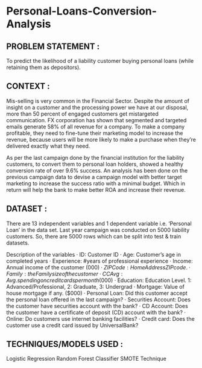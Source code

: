 # Personal-Loans-Conversion-Analysis

## PROBLEM STATEMENT :
To predict the likelihood of a liability customer buying personal loans (while retaining them as depositors).

## CONTEXT :
Mis-selling is very common in the Financial Sector. Despite the amount of insight on a customer and the processing power we have at our disposal, more than 50 percent of engaged customers get mistargeted communication. FX corporation has shown that segmented and targeted emails generate 58% of all revenue for a company. To make a company profitable, they need to fine-tune their marketing model to increase the revenue, because users will be more likely to make a purchase when they’re delivered exactly what they need.

As per the last campaign done by the financial institution for the liability customers, to convert them to personal loan holders, showed a healthy conversion rate of over 9.6% success. An analysis has been done on the previous campaign data to devise a campaign model with better target marketing to increase the success ratio with a minimal budget. Which in return will help the bank to make better ROA and increase their revenue.

## DATASET :
There are 13 independent variables and 1 dependent variable i.e. ‘Personal Loan’ in the data set. Last year campaign was conducted on 5000 liability customers. So, there are 5000 rows which can be split into test & train datasets.

Description of the variables
· ID: Customer ID
· Age: Customer’s age in completed years
· Experience: #years of professional experience
· Income: Annual income of the customer ($000)
· ZIP Code: Home Address ZIP code.
· Family: the Family size of the customer
· CCAvg: Avg. spending on credit cards per month ($000)
· Education: Education Level. 1: Advanced/Professional, 2: Graduate, 3: Undergrad
· Mortgage: Value of house mortgage if any. ($000)
· Personal Loan: Did this customer accept the personal loan offered in the last campaign?
· Securities Account: Does the customer have securities account with the bank?
· CD Account: Does the customer have a certificate of deposit (CD) account with the bank?
· Online: Do customers use internet banking facilities?
· Credit card: Does the customer use a credit card issued by UniversalBank?

## TECHNIQUES/MODELS USED :
Logistic Regression
Random Forest Classifier
SMOTE Technique
